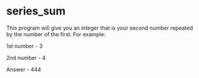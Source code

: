 # series_sum

This program will give you an integer that is your second number repeated by the number of the first.
For example:

1st number - 3

2nd number - 4

Answer - 444

